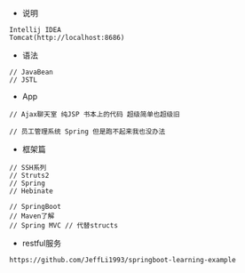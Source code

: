 * 说明

```
Intellij IDEA
Tomcat(http://localhost:8686)
```

* 语法

```
// JavaBean
// JSTL
```

* App

```
// Ajax聊天室 纯JSP 书本上的代码 超级简单也超级旧

// 员工管理系统 Spring 但是跑不起来我也没办法
```

* 框架篇

```
// SSH系列
// Struts2
// Spring
// Hebinate

// SpringBoot
// Maven了解
// Spring MVC // 代替structs
```

* restful服务

```
https://github.com/JeffLi1993/springboot-learning-example
```